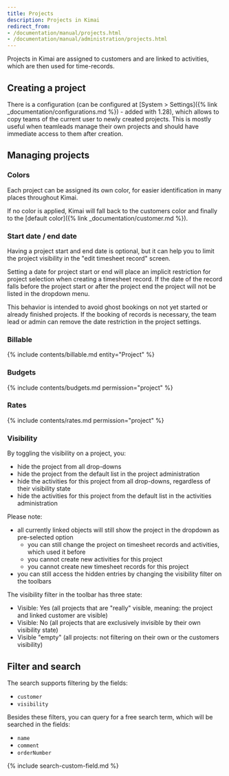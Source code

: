 ```yaml
---
title: Projects
description: Projects in Kimai
redirect_from:
- /documentation/manual/projects.html
- /documentation/manual/administration/projects.html
---
```


Projects in Kimai are assigned to customers and are linked to activities, which are then used for time-records.

## Creating a project

There is a configuration (can be configured at [System > Settings]({% link _documentation/configurations.md %}) - added with 1.28), which allows to copy teams of the current user to newly created projects. 
This is mostly useful when teamleads manage their own projects and should have immediate access to them after creation.

## Managing projects

### Colors

Each project can be assigned its own color, for easier identification in many places throughout Kimai.

If no color is applied, Kimai will fall back to the customers color and finally to the [default color]({% link _documentation/customer.md %}). 

### Start date / end date 

Having a project start and end date is optional, but it can help you to limit the project visibility in the "edit timesheet record" screen.

Setting a date for project start or end will place an implicit restriction for project selection when creating a timesheet record. 
If the date of the record falls before the project start or after the project end the project will not be listed in the dropdown menu. 

This behavior is intended to avoid ghost bookings on not yet started or already finished projects. 
If the booking of records is necessary, the team lead or admin can remove the date restriction in the project settings.

### Billable

{% include contents/billable.md entity="Project" %} 

### Budgets

{% include contents/budgets.md permission="project" %} 

### Rates

{% include contents/rates.md permission="project" %}

### Visibility

By toggling the visibility on a project, you:
- hide the project from all drop-downs
- hide the project from the default list in the project administration
- hide the activities for this project from all drop-downs, regardless of their visibility state
- hide the activities for this project from the default list in the activities administration

Please note:
- all currently linked objects will still show the project in the dropdown as pre-selected option
  - you can still change the project on timesheet records and activities, which used it before
  - you cannot create new activities for this project
  - you cannot create new timesheet records for this project 
- you can still access the hidden entries by changing the visibility filter on the toolbars

The visibility filter in the toolbar has three state: 
- Visible: Yes (all projects that are "really" visible, meaning: the project and linked customer are visible)
- Visible: No (all projects that are exclusively invisible by their own visibility state)
- Visible "empty" (all projects: not filtering on their own or the customers visibility)

## Filter and search 

The search supports filtering by the fields:
- `customer`
- `visibility`

Besides these filters, you can query for a free search term, which will be searched in the fields:
- `name`
- `comment`
- `orderNumber`

{% include search-custom-field.md %}
